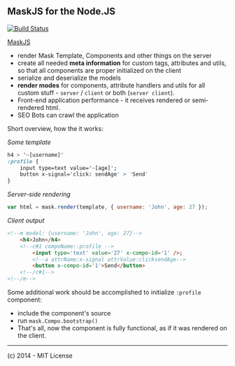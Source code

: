 MaskJS for the Node.JS
----
[![Build Status](https://travis-ci.org/atmajs/mask-node.png?branch=master)](https://travis-ci.org/atmajs/mask-node)

[MaskJS](https://github.com/atmajs/MaskJS)



- render Mask Template, Components and other things on the server
- create all needed **meta information** for custom tags, attributes and utils, so that all components are proper initialized on the client
- serialize and deserialize the models
- **render modes** for components, attribute handlers and utils for all custom stuff - `server` / `client` or both (`server client`).
- Front-end application performance - it receives rendered or semi-rendered html.
- SEO Bots can crawl the application 

Short overview, how the it works:

_Some template_
```sass
h4 > '~[username]'
:profile {
	input type=text value='~[age]';
	button x-signal='click: sendAge' > 'Send'
}
```

_Server-side rendering_
```javascript
var html = mask.render(template, { username: 'John', age: 27 });
```

_Client output_
```html
<!--m model: {username: 'John', age: 27}-->
	<h4>John</h4>
	<!--c#1 compoName::profile -->
		<input type='text' value='27' x-compo-id='1' />;
		<!--a attrName:x-signal attrValue:clicksendAge-->
		<button x-compo-id='1'>Send</button>
	<!--/c#1-->
<!--/m-->
```

Some additional work should be accomplished to initialize `:profile` component:
- include the component's source
- run ```mask.Compo.bootstrap()```
- That's all, now the component is fully functional, as if it was rendered on the client.


----
 (c) 2014 - MIT License
